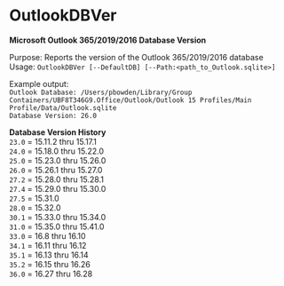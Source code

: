 # OutlookDBVer
<b>Microsoft Outlook 365/2019/2016 Database Version</b>

Purpose: Reports the version of the Outlook 365/2019/2016 database</br>
Usage: `OutlookDBVer [--DefaultDB] [--Path:<path_to_Outlook.sqlite>]`</br>

Example output:</br>
`Outlook Database: /Users/pbowden/Library/Group Containers/UBF8T346G9.Office/Outlook/Outlook 15 Profiles/Main Profile/Data/Outlook.sqlite`</br>
`Database Version: 26.0`</br>

<b>Database Version History</b></br>
`23.0` = 15.11.2 thru 15.17.1</br>
`24.0` = 15.18.0 thru 15.22.0</br>
`25.0` = 15.23.0 thru 15.26.0</br>
`26.0` = 15.26.1 thru 15.27.0</br>
`27.2` = 15.28.0 thru 15.28.1</br>
`27.4` = 15.29.0 thru 15.30.0</br>
`27.5` = 15.31.0</br>
`28.0` = 15.32.0</br>
`30.1` = 15.33.0 thru 15.34.0</br>
`31.0` = 15.35.0 thru 15.41.0</br>
`33.0` = 16.8 thru 16.10</br>
`34.1` = 16.11 thru 16.12</br>
`35.1` = 16.13 thru 16.14</br>
`35.2` = 16.15 thru 16.26</br>
`36.0` = 16.27 thru 16.28</br>
